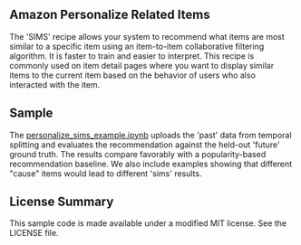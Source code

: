 Amazon Personalize Related Items
---

The 'SIMS' recipe allows your system to recommend what items are most similar to a specific item using an item-to-item collaborative filtering algorithm. It is faster to train and easier to interpret. This recipe is commonly used on item detail pages where you want to display similar items to the current item based on the behavior of users who also interacted with the item.

## Sample

The [personalize_sims_example.ipynb](personalize_sims_example.ipynb) uploads the 'past' data from temporal splitting and evaluates the recommendation against the held-out 'future' ground truth. The results compare favorably with a popularity-based recommendation baseline. We also include examples showing that different "cause" items would lead to different 'sims' results.

## License Summary

This sample code is made available under a modified MIT license. See the LICENSE file.




